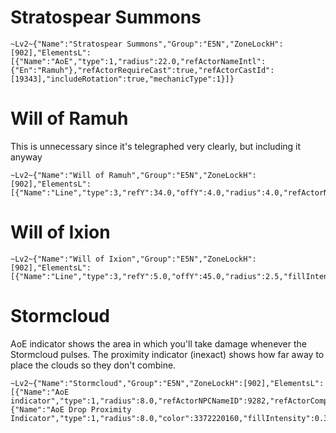 # Stratospear Summons
```
~Lv2~{"Name":"Stratospear Summons","Group":"E5N","ZoneLockH":[902],"ElementsL":[{"Name":"AoE","type":1,"radius":22.0,"refActorNameIntl":{"En":"Ramuh"},"refActorRequireCast":true,"refActorCastId":[19343],"includeRotation":true,"mechanicType":1}]}
```

# Will of Ramuh
This is unnecessary since it's telegraphed very clearly, but including it anyway
```
~Lv2~{"Name":"Will of Ramuh","Group":"E5N","ZoneLockH":[902],"ElementsL":[{"Name":"Line","type":3,"refY":34.0,"offY":4.0,"radius":4.0,"refActorNPCNameID":9284,"refActorComparisonType":6,"includeRotation":true,"onlyUnTargetable":true,"onlyVisible":true,"mechanicType":1}]}
```

# Will of Ixion
```
~Lv2~{"Name":"Will of Ixion","Group":"E5N","ZoneLockH":[902],"ElementsL":[{"Name":"Line","type":3,"refY":5.0,"offY":45.0,"radius":2.5,"fillIntensity":0.27058825,"originFillColor":905969919,"endFillColor":905969919,"refActorNPCNameID":9285,"refActorComparisonType":6,"includeRotation":true,"onlyUnTargetable":true,"onlyVisible":true,"mechanicType":1}]}
```

# Stormcloud
AoE indicator shows the area in which you'll take damage whenever the Stormcloud pulses. The proximity indicator (inexact) shows how far away to place the clouds so they don't combine.
```
~Lv2~{"Name":"Stormcloud","Group":"E5N","ZoneLockH":[902],"ElementsL":[{"Name":"AoE indicator","type":1,"radius":8.0,"refActorNPCNameID":9282,"refActorComparisonType":6,"mechanicType":1},{"Name":"AoE Drop Proximity Indicator","type":1,"radius":8.0,"color":3372220160,"fillIntensity":0.39215687,"originFillColor":1308623103,"endFillColor":1308623103,"refActorComparisonType":7,"refActorVFXPath":"vfx/lockon/eff/m0372trg_t0j.avfx","refActorVFXMax":4991,"mechanicType":6}]}
```
